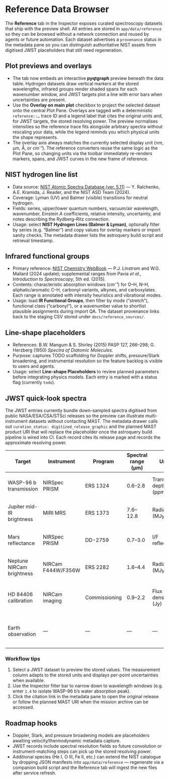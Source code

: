 # Reference Data Browser

The **Reference** tab in the Inspector exposes curated spectroscopy datasets that ship with the preview shell. All
entries are stored in `app/data/reference` so they can be browsed without a network connection and reused by agents or
future automation. Each dataset advertises a `provenance` status in the metadata pane so you can distinguish
authoritative NIST assets from digitised JWST placeholders that still need regeneration.

## Plot previews and overlays

- The tab now embeds an interactive **pyqtgraph** preview beneath the data table. Hydrogen datasets draw vertical
  markers at the stored wavelengths, infrared groups render shaded spans for each wavenumber window, and JWST targets
  plot a line with error bars when uncertainties are present.
- Use the **Overlay on main plot** checkbox to project the selected dataset onto the central Plot Pane. Overlays are
  tagged with a deterministic `reference::…` trace ID and a legend label that cites the original units and, for JWST
  targets, the stored resolving power. The preview normalises intensities so the reference trace fits alongside
  arbitrary spectra without rescaling your data, while the legend reminds you which physical units the shape
  represents.
- The overlay axis always matches the currently selected display unit (nm, µm, Å, or cm⁻¹). The reference converters
  reuse the same logic as the Plot Pane, so changing units via the toolbar immediately re-renders markers, spans, and
  JWST curves in the new frame of reference.

## NIST hydrogen line list

- Data source: [NIST Atomic Spectra Database (ver. 5.11)](https://physics.nist.gov/asd) — Y. Ralchenko, A.E. Kramida,
  J. Reader, and the NIST ASD Team (2024).
- Coverage: Lyman (UV) and Balmer (visible) transitions for neutral hydrogen.
- Fields: series, upper/lower quantum numbers, vacuum/air wavelength, wavenumber, Einstein *A* coefficients, relative
  intensity, uncertainty, and notes describing the Rydberg–Ritz connection.
- Usage: select **NIST Hydrogen Lines (Balmer & Lyman)**, optionally filter by series (e.g. “Balmer”) and copy values for
  overlay markers or import sanity checks. The metadata drawer lists the astroquery build script and retrieval timestamp.

## Infrared functional groups

- Primary reference: [NIST Chemistry WebBook](https://webbook.nist.gov/chemistry/) — P.J. Linstrom and W.G. Mallard
  (2024 update); supplemental ranges from Pavia *et al.*, *Introduction to Spectroscopy*, 5th ed. (2015).
- Contents: characteristic absorption windows (cm⁻¹) for O–H, N–H, aliphatic/aromatic C–H, carbonyl variants, alkynes,
  and carboxylates. Each range is annotated with intensity heuristics and vibrational modes.
- Usage: load **IR Functional Groups**, then filter by mode (“stretch”), functional class (“carbonyl”), or a wavenumber
  value to shortlist plausible assignments during import QA. The dataset provenance links back to the staging CSV stored
  under `docs/reference_sources/`.

## Line-shape placeholders

- References: B.W. Mangum & S. Shirley (2015) PASP 127, 266–298; G. Herzberg (1950) *Spectra of Diatomic Molecules*.
- Purpose: captures TODO scaffolding for Doppler shifts, pressure/Stark broadening, and instrumental resolution so the
  feature backlog is visible to users and agents.
- Usage: select **Line-shape Placeholders** to review planned parameters before integrating physics models. Each entry
  is marked with a status flag (currently `todo`).

## JWST quick-look spectra

The JWST entries currently bundle down-sampled spectra digitised from public NASA/ESA/CSA/STSci releases so the preview can
illustrate multi-instrument datasets without contacting MAST. The metadata drawer calls out `curation_status:
digitized_release_graphic` and the planned MAST product URI that will replace the placeholder once the astroquery build
pipeline is wired into CI. Each record cites its release page and records the approximate resolving power.

| Target | Instrument | Program | Spectral range (µm) | Units | Provenance status | Notes |
| ------ | ---------- | ------- | ------------------- | ----- | ----------------- | ----- |
| WASP-96 b transmission | NIRSpec PRISM | ERS 1324 | 0.6–2.8 | Transit depth (ppm) | digitized_release_graphic → mast:JWST/product/jw01324-o001_s00002_nirspec_prism_clear_prism_x1d.fits | Water vapour feature from 2022 release graphic. |
| Jupiter mid-IR brightness | MIRI MRS | ERS 1373 | 7.6–12.8 | Radiance (MJy·sr⁻¹) | digitized_release_graphic → mast:JWST/product/jw01373-o002_t001_miri_ch1-shortmediumlong_s3d.fits | Auroral emission snapshot from Webb release. |
| Mars reflectance | NIRSpec PRISM | DD-2759 | 0.7–3.0 | I/F reflectance | digitized_release_graphic → mast:JWST/product/jw02759-o001_t001_nirspec_prism_s1600a3_x1d.fits | Scaled from the 2022 Mars press kit. |
| Neptune NIRCam brightness | NIRCam F444W/F356W | ERS 2282 | 1.6–4.4 | Radiance (MJy·sr⁻¹) | digitized_release_graphic → mast:JWST/product/jw02282-o001_t001_nircam_f444w_i2d.fits | Photometry from STScI release imagery. |
| HD 84406 calibration | NIRCam imaging | Commissioning | 0.9–2.2 | Flux density (Jy) | digitized_release_graphic → mast:JWST/product/jw01107-o001_t001_nircam_f200w_calints.fits | Rounded photometry from wavefront sensing docs. |
| Earth observation | — | — | — | — | operations_restriction | JWST cannot observe Earth; entry retained for completeness. |

### Workflow tips

1. Select a JWST dataset to preview the stored values. The measurement column adapts to the stored units and displays
   per-point uncertainties when available.
2. Use the Inspector filter bar to narrow down to wavelength windows (e.g. enter `1.4` to isolate WASP-96 b’s water
   absorption peak).
3. Click the citation link in the metadata pane to open the original release or follow the planned MAST URI when the
   mission archive can be accessed.

## Roadmap hooks

- Doppler, Stark, and pressure broadening models are placeholders awaiting velocity/thermodynamic metadata capture.
- JWST records include spectral resolution fields so future convolution or instrument-matching steps can pick up the
  stored resolving power.
- Additional species (He I, O III, Fe II, etc.) can extend the NIST catalogue by dropping JSON manifests into
  `app/data/reference` — regenerate via a companion build script and the Reference tab will ingest the new files after
  service refresh.

